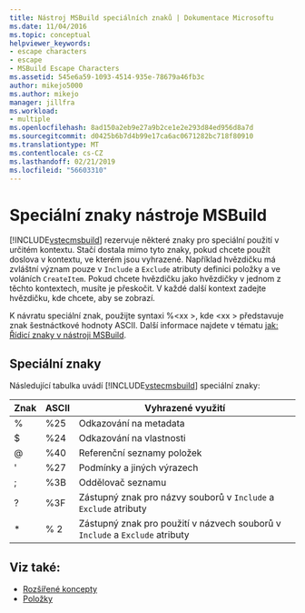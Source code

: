 ```yaml
---
title: Nástroj MSBuild speciálních znaků | Dokumentace Microsoftu
ms.date: 11/04/2016
ms.topic: conceptual
helpviewer_keywords:
- escape characters
- escape
- MSBuild Escape Characters
ms.assetid: 545e6a59-1093-4514-935e-78679a46fb3c
author: mikejo5000
ms.author: mikejo
manager: jillfra
ms.workload:
- multiple
ms.openlocfilehash: 8ad150a2eb9e27a9b2ce1e2e293d84ed956d8a7d
ms.sourcegitcommit: d0425b6b7d4b99e17ca6ac0671282bc718f80910
ms.translationtype: MT
ms.contentlocale: cs-CZ
ms.lasthandoff: 02/21/2019
ms.locfileid: "56603310"
---
```

# <a name="msbuild-special-characters"></a>Speciální znaky nástroje MSBuild
[!INCLUDE[vstecmsbuild](../extensibility/internals/includes/vstecmsbuild_md.md)] rezervuje některé znaky pro speciální použití v určitém kontextu. Stačí dostala mimo tyto znaky, pokud chcete použít doslova v kontextu, ve kterém jsou vyhrazené. Například hvězdičku má zvláštní význam pouze v `Include` a `Exclude` atributy definici položky a ve voláních `CreateItem`. Pokud chcete hvězdičku jako hvězdičky v jednom z těchto kontextech, musíte je přeskočit. V každé další kontext zadejte hvězdičku, kde chcete, aby se zobrazí.

 K návratu speciální znak, použijte syntaxi %\<xx >, kde \<xx > představuje znak šestnáctkové hodnoty ASCII. Další informace najdete v tématu [jak: Řídicí znaky v nástroji MSBuild](../msbuild/how-to-escape-special-characters-in-msbuild.md).

## <a name="special-characters"></a>Speciální znaky
 Následující tabulka uvádí [!INCLUDE[vstecmsbuild](../extensibility/internals/includes/vstecmsbuild_md.md)] speciální znaky:

|**Znak**|**ASCII**|**Vyhrazené využití**|
|-------------------|---------------|------------------------|
|%|%25|Odkazování na metadata|
|$|%24|Odkazování na vlastnosti|
|@|%40|Referenční seznamy položek|
|'|%27|Podmínky a jiných výrazech|
|;|%3B|Oddělovač seznamu|
|?|%3F|Zástupný znak pro názvy souborů v `Include` a `Exclude` atributy|
|*|% 2|Zástupný znak pro použití v názvech souborů v `Include` a `Exclude` atributy|

## <a name="see-also"></a>Viz také:
- [Rozšířené koncepty](../msbuild/msbuild-advanced-concepts.md)
- [Položky](../msbuild/msbuild-items.md)